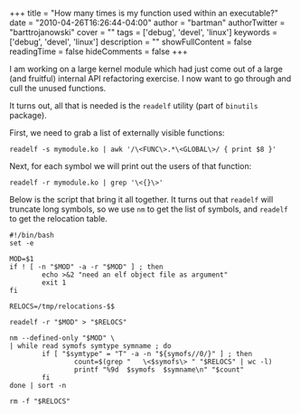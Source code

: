 +++
title = "How many times is my function used within an executable?"
date = "2010-04-26T16:26:44-04:00"
author = "bartman"
authorTwitter = "barttrojanowski"
cover = ""
tags = ['debug', 'devel', 'linux']
keywords = ['debug', 'devel', 'linux']
description = ""
showFullContent = false
readingTime = false
hideComments = false
+++

I am working on a large kernel module which had just come out of a large (and fruitful)
internal API refactoring exercise.  I now want to go through and cull the unused functions.

It turns out, all that is needed is the `readelf` utility (part of `binutils` package).

<!--more-->

First, we need to grab a list of externally visible functions:

    readelf -s mymodule.ko | awk '/\<FUNC\>.*\<GLOBAL\>/ { print $8 }'

Next, for each symbol we will print out the users of that function:

    readelf -r mymodule.ko | grep '\<{}\>'

Below is the script that bring it all together.  It turns out that `readelf` will
truncate long symbols, so we use `nm` to get the list of symbols, and `readelf`
to get the relocation table.

    #!/bin/bash
    set -e

    MOD=$1
    if ! [ -n "$MOD" -a -r "$MOD" ] ; then
            echo >&2 "need an elf object file as argument"
            exit 1
    fi

    RELOCS=/tmp/relocations-$$

    readelf -r "$MOD" > "$RELOCS"

    nm --defined-only "$MOD" \
    | while read symofs symtype symname ; do
            if [ "$symtype" = "T" -a -n "${symofs//0/}" ] ; then
                    count=$(grep "   \<$symofs\> " "$RELOCS" | wc -l)
                    printf "%9d  $symofs  $symname\n" "$count"
            fi
    done | sort -n

    rm -f "$RELOCS"
